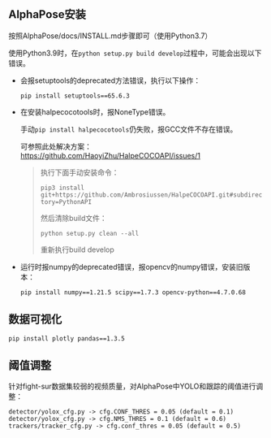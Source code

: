 ## AlphaPose安装

按照AlphaPose/docs/INSTALL.md步骤即可（使用Python3.7）

使用Python3.9时，在`python setup.py build develop`过程中，可能会出现以下错误。

- 会报setuptools的deprecated方法错误，执行以下操作：

  `pip install setuptools==65.6.3`

- 在安装halpecocotools时，报NoneType错误。

  手动`pip install halpecocotools`仍失败，报GCC文件不存在错误。

  可参照此处解决方案：https://github.com/HaoyiZhu/HalpeCOCOAPI/issues/1

  > 执行下面手动安装命令：
  >
  > `pip3 install git+https://github.com/Ambrosiussen/HalpeCOCOAPI.git#subdirectory=PythonAPI`
  >
  > 然后清除build文件：
  >
  > `python setup.py clean --all`
  >
  > 重新执行build develop

- 运行时报numpy的deprecated错误，报opencv的numpy错误，安装旧版本：

  `pip install numpy==1.21.5 scipy==1.7.3 opencv-python==4.7.0.68`

## 数据可视化

`pip install plotly pandas==1.3.5`

## 阈值调整

针对fight-sur数据集较弱的视频质量，对AlphaPose中YOLO和跟踪的阈值进行调整：

`detector/yolox_cfg.py -> cfg.CONF_THRES = 0.05 (default = 0.1)`
`detector/yolox_cfg.py -> cfg.NMS_THRES = 0.1 (default = 0.6)`
`trackers/tracker_cfg.py -> cfg.conf_thres = 0.05 (default = 0.5)`